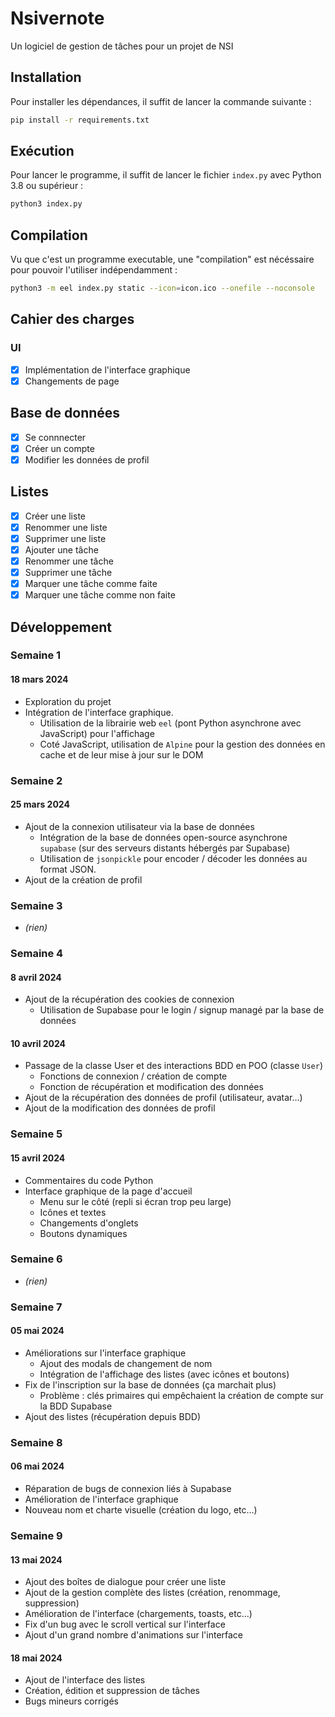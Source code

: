 # Nsivernote
Un logiciel de gestion de tâches pour un projet de NSI

## Installation
Pour installer les dépendances, il suffit de lancer la commande suivante :
```bash
pip install -r requirements.txt
```

## Exécution
Pour lancer le programme, il suffit de lancer le fichier `index.py` avec Python 3.8 ou supérieur :
```bash
python3 index.py
```

## Compilation
Vu que c'est un programme executable, une "compilation" est nécéssaire pour pouvoir l'utiliser indépendamment :
```bash
python3 -m eel index.py static --icon=icon.ico --onefile --noconsole
```

## Cahier des charges

### UI
- [x] Implémentation de l'interface graphique
- [x] Changements de page

## Base de données
- [x] Se connnecter
- [x] Créer un compte
- [x] Modifier les données de profil

## Listes
- [x] Créer une liste
- [x] Renommer une liste
- [x] Supprimer une liste
- [x] Ajouter une tâche
- [x] Renommer une tâche
- [x] Supprimer une tâche
- [x] Marquer une tâche comme faite
- [x] Marquer une tâche comme non faite

## Développement

### Semaine 1
#### 18 mars 2024
- Exploration du projet
- Intégration de l'interface graphique.	
    - Utilisation de la librairie web `eel` (pont Python asynchrone avec JavaScript) pour l'affichage
    - Coté JavaScript, utilisation de `Alpine` pour la gestion des données en cache et de leur mise à jour sur le DOM

### Semaine 2
#### 25 mars 2024
- Ajout de la connexion utilisateur via la base de données
    - Intégration de la base de données open-source asynchrone `supabase` (sur des serveurs distants hébergés par Supabase)
    - Utilisation de `jsonpickle` pour encoder / décoder les données au format JSON.
- Ajout de la création de profil

### Semaine 3
- *(rien)*

### Semaine 4
#### 8 avril 2024
- Ajout de la récupération des cookies de connexion 
    - Utilisation de Supabase pour le login / signup managé par la base de données

#### 10 avril 2024
- Passage de la classe User et des interactions BDD en POO (classe `User`)
    - Fonctions de connexion / création de compte
    - Fonction de récupération et modification des données
- Ajout de la récupération des données de profil (utilisateur, avatar...)
- Ajout de la modification des données de profil


### Semaine 5
#### 15 avril 2024
- Commentaires du code Python
- Interface graphique de la page d'accueil
    - Menu sur le côté (repli si écran trop peu large)
    - Icônes et textes
    - Changements d'onglets
    - Boutons dynamiques

### Semaine 6
- *(rien)*

### Semaine 7
#### 05 mai 2024
- Améliorations sur l'interface graphique
    - Ajout des modals de changement de nom
    - Intégration de l'affichage des listes (avec icônes et boutons)
- Fix de l'inscription sur la base de données (ça marchait plus)
    - Problème : clés primaires qui empêchaient la création de compte sur la BDD Supabase
- Ajout des listes (récupération depuis BDD)

### Semaine 8
#### 06 mai 2024
- Réparation de bugs de connexion liés à Supabase
- Amélioration de l'interface graphique
- Nouveau nom et charte visuelle (création du logo, etc...)

### Semaine 9
#### 13 mai 2024
- Ajout des boîtes de dialogue pour créer une liste
- Ajout de la gestion complète des listes (création, renommage, suppression)
- Amélioration de l'interface (chargements, toasts, etc...)
- Fix d'un bug avec le scroll vertical sur l'interface
- Ajout d'un grand nombre d'animations sur l'interface

#### 18 mai 2024
- Ajout de l'interface des listes
- Création, édition et suppression de tâches
- Bugs mineurs corrigés